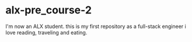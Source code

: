 # alx-pre_course-2
I'm now an ALX student. this is my first repository as a full-stack engineer
i love reading, traveling and eating.
